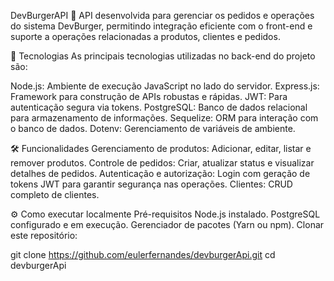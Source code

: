 DevBurgerAPI 🍔
API desenvolvida para gerenciar os pedidos e operações do sistema DevBurger, permitindo integração eficiente com o front-end e suporte a operações relacionadas a produtos, clientes e pedidos.

🚀 Tecnologias
As principais tecnologias utilizadas no back-end do projeto são:

Node.js: Ambiente de execução JavaScript no lado do servidor.
Express.js: Framework para construção de APIs robustas e rápidas.
JWT: Para autenticação segura via tokens.
PostgreSQL: Banco de dados relacional para armazenamento de informações.
Sequelize: ORM para interação com o banco de dados.
Dotenv: Gerenciamento de variáveis de ambiente.

🛠️ Funcionalidades
Gerenciamento de produtos:
Adicionar, editar, listar e remover produtos.
Controle de pedidos:
Criar, atualizar status e visualizar detalhes de pedidos.
Autenticação e autorização:
Login com geração de tokens JWT para garantir segurança nas operações.
Clientes:
CRUD completo de clientes.

⚙️ Como executar localmente
Pré-requisitos
Node.js instalado.
PostgreSQL configurado e em execução.
Gerenciador de pacotes (Yarn ou npm).
Clonar este repositório:

git clone https://github.com/eulerfernandes/devburgerApi.git
cd devburgerApi
